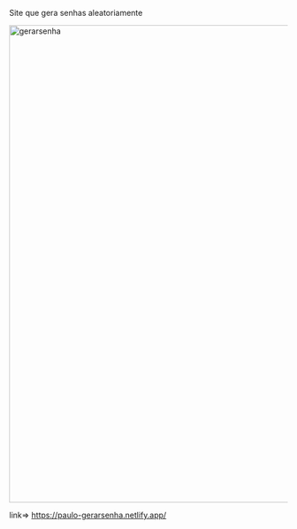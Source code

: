 Site que gera senhas aleatoriamente

<img width="862" alt="gerarsenha" src="https://github.com/user-attachments/assets/393093b6-c3d1-4d4b-8c5f-db0519da332c">

link=> https://paulo-gerarsenha.netlify.app/

